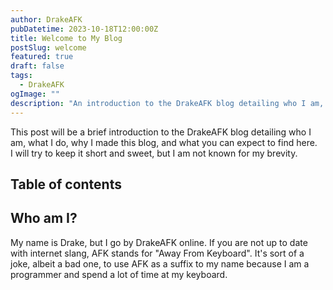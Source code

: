 ```yaml
---
author: DrakeAFK
pubDatetime: 2023-10-18T12:00:00Z
title: Welcome to My Blog
postSlug: welcome
featured: true
draft: false
tags:
  - DrakeAFK
ogImage: ""
description: "An introduction to the DrakeAFK blog detailing who I am, what I do, why I made this blog, and what you can expect to find here."
---
```


This post will be a brief introduction to the DrakeAFK blog detailing who I am, what I do, why I made this blog, and what you can expect to find here.  
I will try to keep it short and sweet, but I am not known for my brevity.

## Table of contents

## Who am I?

My name is Drake, but I go by DrakeAFK online. If you are not up to date with internet slang, AFK stands for "Away From Keyboard". It's sort of a joke, albeit a bad one, to use AFK as a suffix to my name because I am a programmer and spend a lot of time at my keyboard.
